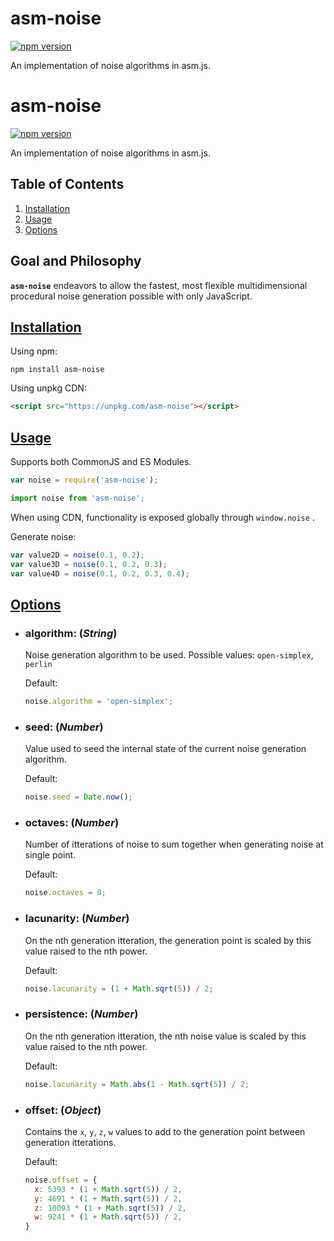 # asm-noise

[![npm version](https://badge.fury.io/js/asm-noise.svg)](https://badge.fury.io/js/asm-noise)

An implementation of noise algorithms in asm.js.

# asm-noise

[![npm version](https://badge.fury.io/js/asm-noise.svg)](https://badge.fury.io/js/asm-noise)

An implementation of noise algorithms in asm.js.

## Table of Contents

1.  [Installation](#installation)
1.  [Usage](#usage)
1.  [Options](#options)

## Goal and Philosophy

**`asm-noise`** endeavors to allow the fastest, most flexible multidimensional procedural noise generation possible with only JavaScript.

## [Installation](#installation)

Using npm:

```shell
npm install asm-noise
```

Using unpkg CDN:

```html
<script src="https://unpkg.com/asm-noise"></script>
```

## [Usage](#usage)

Supports both CommonJS and ES Modules.

```javascript
var noise = require('asm-noise');
```

```javascript
import noise from 'asm-noise';
```

When using CDN, functionality is exposed globally through `window.noise` .

Generate noise:

```javascript
var value2D = noise(0.1, 0.2);
var value3D = noise(0.1, 0.2, 0.3);
var value4D = noise(0.1, 0.2, 0.3, 0.4);
```

## [Options](#options)

- ### algorithm: (_String_)

  Noise generation algorithm to be used.
  Possible values: `open-simplex`, `perlin`

  Default:
  ```javascript
  noise.algorithm = 'open-simplex';
  ```

- ### seed: (_Number_)

  Value used to seed the internal state of the current noise generation algorithm.

  Default:
  ```javascript
  noise.seed = Date.now();
  ```

- ### octaves: (_Number_)

  Number of itterations of noise to sum together when generating noise at single point.

  Default:
  ```javascript
  noise.octaves = 8;
  ```

- ### lacunarity: (_Number_)

  On the nth generation itteration, the generation point is scaled by this value raised to the nth power.

  Default:
  ```javascript
  noise.lacunarity = (1 + Math.sqrt(5)) / 2;
  ```

- ### persistence: (_Number_)

  On the nth generation itteration, the nth noise value is scaled by this value raised to the nth power.

  Default:
  ```javascript
  noise.lacunarity = Math.abs(1 - Math.sqrt(5)) / 2;
  ```
- ### offset: (_Object_)

  Contains the `x`, `y`, `z`, `w` values to add to the generation point between generation itterations.

  Default: 
  ```javascript
  noise.offset = {
    x: 5393 * (1 + Math.sqrt(5)) / 2,
    y: 4691 * (1 + Math.sqrt(5)) / 2,
    z: 10093 * (1 + Math.sqrt(5)) / 2,
    w: 9241 * (1 + Math.sqrt(5)) / 2,
  }
  ```
